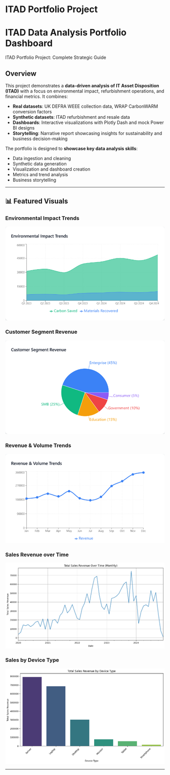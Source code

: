 # ITAD Portfolio Project


# ITAD Data Analysis Portfolio Dashboard
ITAD Portfolio Project: Complete Strategic Guide

## Overview
This project demonstrates a **data-driven analysis of IT Asset Disposition (ITAD)** with a focus on environmental impact, refurbishment operations, and financial metrics. It combines:

- **Real datasets**: UK DEFRA WEEE collection data, WRAP CarbonWARM conversion factors
- **Synthetic datasets**: ITAD refurbishment and resale data
- **Dashboards**: Interactive visualizations with Plotly Dash and mock Power BI designs
- **Storytelling**: Narrative report showcasing insights for sustainability and business decision-making

The portfolio is designed to **showcase key data analysis skills**:
- Data ingestion and cleaning
- Synthetic data generation
- Visualization and dashboard creation
- Metrics and trend analysis
- Business storytelling

---

## 📊 Featured Visuals

### Environmental Impact Trends
![Environmental Trends](/Images/Environment.png)

### Customer Segment Revenue
![Customer Segment Revenue](/Images/Customer.png)

### Revenue & Volume Trends
![Revenue & Volume Trends](/Images/Revenue.png)

### Sales Revenue over Time
![Sales Revenue over Time](/Images/Sales_Revenue_Time.png)

### Sales by Device Type
![Sales by Device Type](/Images/Sales_Device_Type.png)

---



